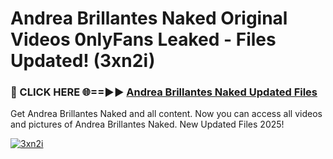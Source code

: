 # Andrea Brillantes Naked Original Videos 0nlyFans Leaked - Files Updated! (3xn2i)

<h3>🔴 CLICK HERE 🌐==►► <a href="https://tinyurl.com/yckcrads" rel="nofollow">Andrea Brillantes Naked Updated Files</a></h3>

Get Andrea Brillantes Naked and all content. Now you can access all videos and pictures of Andrea Brillantes Naked. New Updated Files 2025!

[![3xn2i](https://i.imgur.com/hpKpOFt.gif)](https://tinyurl.com/yckcrads)
